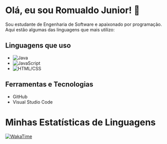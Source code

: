# Olá, eu sou Romualdo Junior! 👋

Sou estudante de Engenharia de Software e apaixonado por programação. Aqui estão algumas das linguagens que mais utilizo:

## Linguagens que uso
- ![Java](https://img.shields.io/badge/Java-orange?style=for-the-badge)
- ![JavaScript](https://img.shields.io/badge/JavaScript-yellow?style=for-the-badge)
- ![HTML/CSS](https://img.shields.io/badge/HTML%20%26%20CSS-red?style=for-the-badge)


## Ferramentas e Tecnologias
- GitHub
- Visual Studio Code
 
# Minhas Estatísticas de Linguagens

[![WakaTime](https://github-readme-stats.vercel.app/api/wakatime?username=RomualdoJúnior7&layout=compact&theme=radical)](https://wakatime.com/@RomualdoJúnior7)



